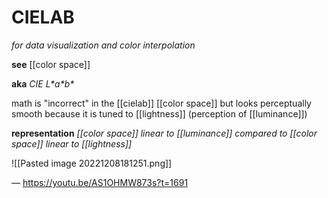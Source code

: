 # CIELAB

_for data visualization and color interpolation_

**see** [[color space]]

**aka** _CIE L\*a\*b\*_

math is "incorrect" in the [[cielab]] [[color space]] but looks perceptually smooth because it is tuned to [[lightness]] (perception of [[luminance]])

**representation** _[[color space]] linear to [[luminance]] compared to [[color space]] linear to [[lightness]]_

![[Pasted image 20221208181251.png]]

&mdash; <https://youtu.be/AS1OHMW873s?t=1691>


